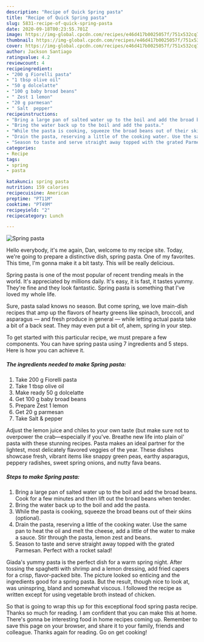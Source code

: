 ```yaml
---
description: "Recipe of Quick Spring pasta"
title: "Recipe of Quick Spring pasta"
slug: 5831-recipe-of-quick-spring-pasta
date: 2020-09-18T00:23:55.701Z
image: https://img-global.cpcdn.com/recipes/e46d417b0025057f/751x532cq70/spring-pasta-recipe-main-photo.jpg
thumbnail: https://img-global.cpcdn.com/recipes/e46d417b0025057f/751x532cq70/spring-pasta-recipe-main-photo.jpg
cover: https://img-global.cpcdn.com/recipes/e46d417b0025057f/751x532cq70/spring-pasta-recipe-main-photo.jpg
author: Jackson Santiago
ratingvalue: 4.2
reviewcount: 4
recipeingredient:
- "200 g Fiorelli pasta"
- "1 tbsp olive oil"
- "50 g dolcelatte"
- "100 g baby broad beans"
- " Zest 1 lemon"
- "20 g parmesan"
- " Salt  pepper"
recipeinstructions:
- "Bring a large pan of salted water up to the boil and add the broad beans. Cook for a few minutes and then lift out the broad beans when tender."
- "Bring the water back up to the boil and add the pasta."
- "While the pasta is cooking, squeeze the broad beans out of their skins (optional)."
- "Drain the pasta, reserving a little of the cooking water. Use the same pan to heat the oil and melt the cheese, add a little of the water to make a sauce. Stir through the pasta, lemon zest and beans."
- "Season to taste and serve straight away topped with the grated Parmesan. Perfect with a rocket salad!"
categories:
- Recipe
tags:
- spring
- pasta

katakunci: spring pasta 
nutrition: 159 calories
recipecuisine: American
preptime: "PT11M"
cooktime: "PT49M"
recipeyield: "2"
recipecategory: Lunch

---
```



![Spring pasta](https://img-global.cpcdn.com/recipes/e46d417b0025057f/751x532cq70/spring-pasta-recipe-main-photo.jpg)

Hello everybody, it's me again, Dan, welcome to my recipe site. Today, we're going to prepare a distinctive dish, spring pasta. One of my favorites. This time, I'm gonna make it a bit tasty. This will be really delicious.

Spring pasta is one of the most popular of recent trending meals in the world. It's appreciated by millions daily. It's easy, it is fast, it tastes yummy. They're fine and they look fantastic. Spring pasta is something that I've loved my whole life.

Sure, pasta salad knows no season. But come spring, we love main-dish recipes that amp up the flavors of hearty greens like spinach, broccoli, and asparagus — and fresh produce in general — while letting actual pasta take a bit of a back seat. They may even put a bit of, ahem, spring in your step.


To get started with this particular recipe, we must prepare a few components. You can have spring pasta using 7 ingredients and 5 steps. Here is how you can achieve it.

<!--inarticleads1-->

##### The ingredients needed to make Spring pasta:

1. Take 200 g Fiorelli pasta
1. Take 1 tbsp olive oil
1. Make ready 50 g dolcelatte
1. Get 100 g baby broad beans
1. Prepare  Zest 1 lemon
1. Get 20 g parmesan
1. Take  Salt &amp; pepper


Adjust the lemon juice and chiles to your own taste (but make sure not to overpower the crab—especially if you&#39;ve. Breathe new life into plain ol&#39; pasta with these stunning recipes. Pasta makes an ideal partner for the lightest, most delicately flavored veggies of the year. These dishes showcase fresh, vibrant items like snappy green peas, earthy asparagus, peppery radishes, sweet spring onions, and nutty fava beans. 

<!--inarticleads2-->

##### Steps to make Spring pasta:

1. Bring a large pan of salted water up to the boil and add the broad beans. Cook for a few minutes and then lift out the broad beans when tender.
1. Bring the water back up to the boil and add the pasta.
1. While the pasta is cooking, squeeze the broad beans out of their skins (optional).
1. Drain the pasta, reserving a little of the cooking water. Use the same pan to heat the oil and melt the cheese, add a little of the water to make a sauce. Stir through the pasta, lemon zest and beans.
1. Season to taste and serve straight away topped with the grated Parmesan. Perfect with a rocket salad!


Giada&#39;s yummy pasta is the perfect dish for a warm spring night. After tossing the spaghetti with shrimp and a lemon dressing, add fried capers for a crisp, flavor-packed bite. The picture looked so enticing and the ingredients good for a spring pasta. But the result, though nice to look at, was uninspring, bland and somewhat viscous. I followed the recipe as written except for using vegetable broth instead of chicken. 

So that is going to wrap this up for this exceptional food spring pasta recipe. Thanks so much for reading. I am confident that you can make this at home. There's gonna be interesting food in home recipes coming up. Remember to save this page on your browser, and share it to your family, friends and colleague. Thanks again for reading. Go on get cooking!
